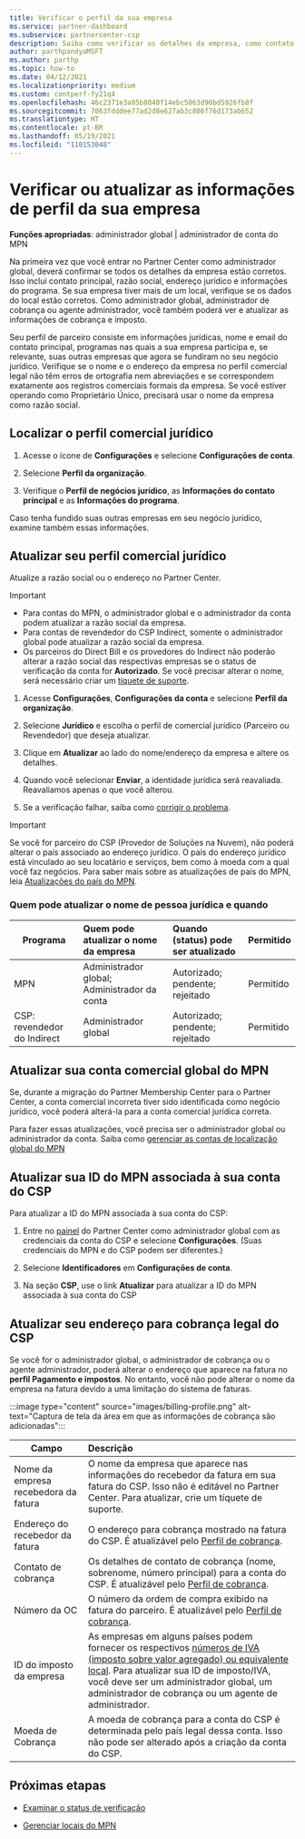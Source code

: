 ```yaml
---
title: Verificar o perfil da sua empresa
ms.service: partner-dashboard
ms.subservice: partnercenter-csp
description: Saiba como verificar os detalhes da empresa, como contato principal, endereço e informações do programa. Você também pode atualizar seus endereços jurídico e para cobrança.
author: parthpandyaMSFT
ms.author: parthp
ms.topic: how-to
ms.date: 04/12/2021
ms.localizationpriority: medium
ms.custom: contperf-fy21q4
ms.openlocfilehash: 46c2371e3a95b8840f14ebc5063d90bd5926fb8f
ms.sourcegitcommit: 7063fdddee77ad2d8e627ab3c806f76d173ab652
ms.translationtype: HT
ms.contentlocale: pt-BR
ms.lasthandoff: 05/19/2021
ms.locfileid: "110153048"
---
```

# <a name="verify-or-update-your-company-profile-information"></a>Verificar ou atualizar as informações de perfil da sua empresa 

**Funções apropriadas**: administrador global | administrador de conta do MPN

Na primeira vez que você entrar no Partner Center como administrador global, deverá confirmar se todos os detalhes da empresa estão corretos. Isso inclui contato principal, razão social, endereço jurídico e informações do programa. Se sua empresa tiver mais de um local, verifique se os dados do local estão corretos. Como administrador global, administrador de cobrança ou agente administrador, você também poderá ver e atualizar as informações de cobrança e imposto.

Seu perfil de parceiro consiste em informações jurídicas, nome e email do contato principal, programas nas quais a sua empresa participa e, se relevante, suas outras empresas que agora se fundiram no seu negócio jurídico. Verifique se o nome e o endereço da empresa no perfil comercial legal não têm erros de ortografia nem abreviações e se correspondem exatamente aos registros comerciais formais da empresa. Se você estiver operando como Proprietário Único, precisará usar o nome da empresa como razão social.


## <a name="locate-the-legal-business-profile"></a>Localizar o perfil comercial jurídico

1. Acesse o ícone de **Configurações** e selecione **Configurações de conta**.
 
1. Selecione **Perfil da organização**. 

2. Verifique o **Perfil de negócios jurídico**, as **Informações do contato principal** e as **Informações do programa**.

Caso tenha fundido suas outras empresas em seu negócio jurídico, examine também essas informações. 

## <a name="update-your-legal-business-profile"></a>Atualizar seu perfil comercial jurídico 

Atualize a razão social ou o endereço no Partner Center.

>[!Important]
>- Para contas do MPN, o administrador global e o administrador da conta podem atualizar a razão social da empresa.
>- Para contas de revendedor do CSP Indirect, somente o administrador global pode atualizar a razão social da empresa. 
>- Os parceiros do Direct Bill e os provedores do Indirect não poderão alterar a razão social das respectivas empresas se o status de verificação da conta for **Autorizado**. Se você precisar alterar o nome, será necessário criar um [tíquete de suporte](https://partner.microsoft.com/dashboard/support/servicerequests/create?stage=2&topicid=eb74583c-61b3-2124-bffc-00920e0ae772).



1. Acesse **Configurações**, **Configurações da conta** e selecione **Perfil da organização**.

2. Selecione **Jurídico** e escolha o perfil de comercial jurídico (Parceiro ou Revendedor) que deseja atualizar.

1. Clique em **Atualizar** ao lado do nome/endereço da empresa e altere os detalhes.
 
1. Quando você selecionar **Enviar**, a identidade jurídica será reavaliada. Reavaliamos apenas o que você alterou.

1. Se a verificação falhar, saiba como [corrigir o problema](verification-responses.md).

>[!Important]
>Se você for parceiro do CSP (Provedor de Soluções na Nuvem), não poderá alterar o país associado ao endereço jurídico. O país do endereço jurídico está vinculado ao seu locatário e serviços, bem como à moeda com a qual você faz negócios. Para saber mais sobre as atualizações de país do MPN, leia [Atualizações do país do MPN](manage-locations.md#change-country-of-partner-global-account).


### <a name="who-can-update-legal-business-name-and-when"></a>Quem pode atualizar o nome de pessoa jurídica e quando

|**Programa**|**Quem pode atualizar o nome da empresa**|**Quando (status) pode ser atualizado**|**Permitido**|
|---------------------|:-------------------------------|:------------|:-----------------|
MPN|Administrador global; Administrador da conta|Autorizado; pendente; rejeitado| Permitido|
|CSP: revendedor do Indirect|Administrador global|Autorizado; pendente; rejeitado| Permitido|


## <a name="update-your-mpn-global-business-account"></a>Atualizar sua conta comercial global do MPN

Se, durante a migração do Partner Membership Center para o Partner Center, a conta comercial incorreta tiver sido identificada como negócio jurídico, você poderá alterá-la para a conta comercial jurídica correta.

Para fazer essas atualizações, você precisa ser o administrador global ou administrador da conta. Saiba como [gerenciar as contas de localização global do MPN](manage-locations.md)


## <a name="update-your-mpn-id-associated-with-your-csp-account"></a>Atualizar sua ID do MPN associada à sua conta do CSP

Para atualizar a ID do MPN associada à sua conta do CSP:

1. Entre no [painel](https://partner.microsoft.com/dashboard/home) do Partner Center como administrador global com as credenciais da conta do CSP e selecione **Configurações**. (Suas credenciais do MPN e do CSP podem ser diferentes.)
 
1. Selecione **Identificadores** em **Configurações de conta**.

1. Na seção **CSP**, use o link **Atualizar** para atualizar a ID do MPN associada à sua conta do CSP 


## <a name="update-your-csp-legal-billing-address"></a>Atualizar seu endereço para cobrança legal do CSP

Se você for o administrador global, o administrador de cobrança ou o agente administrador, poderá alterar o endereço que aparece na fatura no **perfil Pagamento e impostos**. No entanto, você não pode alterar o nome da empresa na fatura devido a uma limitação do sistema de faturas.

:::image type="content" source="images/billing-profile.png" alt-text="Captura de tela da área em que as informações de cobrança são adicionadas":::

|**Campo**  |**Descrição**|  
|---------------------|:------------------|
|Nome da empresa recebedora da fatura|O nome da empresa que aparece nas informações do recebedor da fatura em sua fatura do CSP.  Isso não é editável no Partner Center.  Para atualizar, crie um tíquete de suporte.|
|Endereço do recebedor da fatura|O endereço para cobrança mostrado na fatura do CSP. É atualizável pelo [Perfil de cobrança](https://partner.microsoft.com/dashboard/account/v3/accountsettings/billingprofile#commercial).|
|Contato de cobrança|Os detalhes de contato de cobrança (nome, sobrenome, número principal) para a conta do CSP.  É atualizável pelo [Perfil de cobrança](https://partner.microsoft.com/dashboard/account/v3/accountsettings/billingprofile#commercial).|
|Número da OC|O número da ordem de compra exibido na fatura do parceiro.  É atualizável pelo [Perfil de cobrança](https://partner.microsoft.com/dashboard/account/v3/accountsettings/billingprofile#commercial).|
|ID do imposto da empresa|As empresas em alguns países podem fornecer os respectivos [números de IVA (imposto sobre valor agregado) ou equivalente local](./organization-tax-info.md). Para atualizar sua ID de imposto/IVA, você deve ser um administrador global, um administrador de cobrança ou um agente de administrador.|
|Moeda de Cobrança|A moeda de cobrança para a conta do CSP é determinada pelo país legal dessa conta.  Isso não pode ser alterado após a criação da conta do CSP.|

## <a name="next-steps"></a>Próximas etapas

- [Examinar o status de verificação](verification-responses.md)

- [Gerenciar locais do MPN](manage-locations.md)